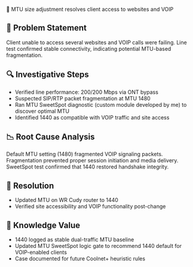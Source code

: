 🧾 MTU size adjustment resolves client access to websites and VOIP

## 🧩 Problem Statement
Client unable to access several websites and VOIP calls were failing. Line test confirmed stable connectivity, indicating potential MTU-based fragmentation.

## 🔍 Investigative Steps
- Verified line performance: 200/200 Mbps via ONT bypass
- Suspected SIP/RTP packet fragmentation at MTU 1480
- Ran MTU SweetSpot diagnostic (custom module developed by me) to discover optimal MTU
- Identified 1440 as compatible with VOIP traffic and site access

## 📉 Root Cause Analysis
Default MTU setting (1480) fragmented VOIP signaling packets. Fragmentation prevented proper session initiation and media delivery. SweetSpot test confirmed that 1440 restored handshake integrity.

## 🧰 Resolution
- Updated MTU on WR Cudy router to 1440
- Verified site accessibility and VOIP functionality post-change

## 🧠 Knowledge Value
- 1440 logged as stable dual-traffic MTU baseline
- Updated MTU SweetSpot logic gate to recommend 1440 default for VOIP-enabled clients
- Case documented for future Coolnet+ heuristic rules

